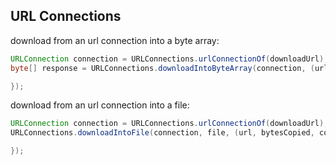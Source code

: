 ## URL Connections

download from an url connection into a byte array:

```java
URLConnection connection = URLConnections.urlConnectionOf(downloadUrl);
byte[] response = URLConnections.downloadIntoByteArray(connection, (url, bytesCopied, contentLength) -> {

});
```

download from an url connection into a file:

```java
URLConnection connection = URLConnections.urlConnectionOf(downloadUrl);
URLConnections.downloadIntoFile(connection, file, (url, bytesCopied, contentLength) -> {

});
```